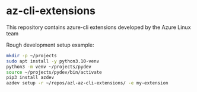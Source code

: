 # az-cli-extensions
This repository contains azure-cli extensions developed by the Azure Linux team

Rough development setup example:
``` bash
mkdir -p ~/projects
sudo apt install -y python3.10-venv
python3 -m venv ~/projects/pydev
source ~/projects/pydev/bin/activate
pip3 install azdev
azdev setup -r ~/repos/azl-az-cli-extensions/ -e my-extension
```